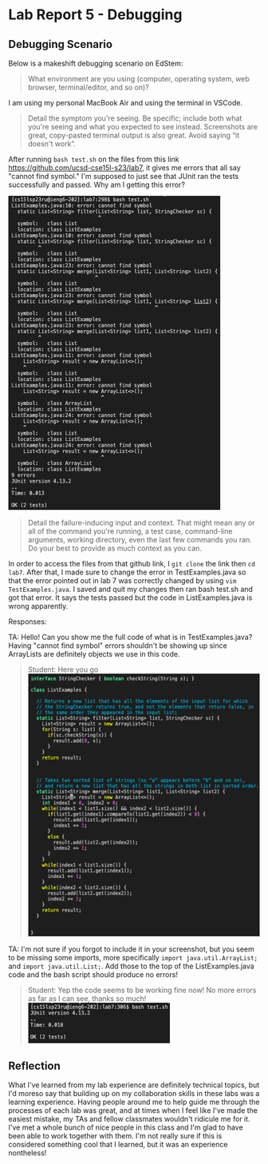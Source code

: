 # Lab Report 5 - Debugging
## Debugging Scenario
Below is a makeshift debugging scenario on EdStem:

> What environment are you using (computer, operating system, web browser, terminal/editor, and so on)?

I am using my personal MacBook Air and using the terminal in VSCode.

> Detail the symptom you're seeing. Be specific; include both what you're seeing and what you expected to see instead. Screenshots are great, copy-pasted terminal output is also great. Avoid saying “it doesn't work”.

After running `bash test.sh` on the files from this link https://github.com/ucsd-cse15l-s23/lab7, it gives me errors that all say "cannot find symbol." I'm supposed to just see that JUnit ran the tests successfully and passed. Why am I getting this error?

![Image](Lab5_Pics/terminal_error.png)

> Detail the failure-inducing input and context. That might mean any or all of the command you're running, a test case, command-line arguments, working directory, even the last few commands you ran. Do your best to provide as much context as you can.

In order to access the files from that github link, I `git clone` the link then `cd lab7`. After that, I made sure to change the error in TestExamples.java so that the error pointed out in lab 7 was correctly changed by using `vim TestExamples.java`. I saved and quit my changes then ran bash test.sh and got that error. It says the tests passed but the code in ListExamples.java is wrong apparently.

Responses:

TA: Hello! Can you show me the full code of what is in TestExamples.java? Having "cannot find symbol" errors shouldn't be showing up since ArrayLists are definitely objects we use in this code.

> Student: Here you go
> ![Image](Lab5_Pics/ListExamples_errors.png)

TA: I'm not sure if you forgot to include it in your screenshot, but you seem to be missing some imports, more specifically `import java.util.ArrayList;` and `import java.util.List;`. Add those to the top of the ListExamples.java code and the bash script should produce no errors!

> Student: Yep the code seems to be working fine now! No more errors as far as I can see, thanks so much!
> ![Image](Lab5_Pics/terminal_fixed.png)

## Reflection
What I've learned from my lab experience are definitely technical topics, but I'd moreso say that building up on my collaboration skills in these labs was a learning experience. Having people around me to help guide me through the processes of each lab was great, and at times when I feel like I've made the easiest mistake, my TAs and fellow classmates wouldn't ridicule me for it. I've met a whole bunch of nice people in this class and I'm glad to have been able to work together with them. I'm not really sure if this is considered something cool that I learned, but it was an experience nontheless!

